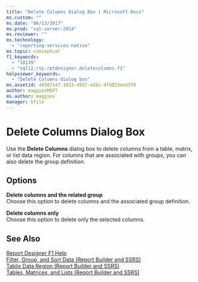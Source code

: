 ```yaml
---
title: "Delete Columns Dialog Box | Microsoft Docs"
ms.custom: ""
ms.date: "06/13/2017"
ms.prod: "sql-server-2014"
ms.reviewer: ""
ms.technology: 
  - "reporting-services-native"
ms.topic: conceptual
f1_keywords: 
  - "10139"
  - "sql12.rtp.rptdesigner.deletecolumns.f1"
helpviewer_keywords: 
  - "Delete Columns dialog box"
ms.assetid: 44587147-1013-4937-a26c-4fd023eea578
author: maggiesMSFT
ms.author: maggies
manager: kfile
---
```

# Delete Columns Dialog Box
  Use the **Delete Columns** dialog box to delete columns from a table, matrix, or list data region. For columns that are associated with groups, you can also delete the group definition.  
  
## Options  
 **Delete columns and the related group**  
 Choose this option to delete columns and the associated group definition.  
  
 **Delete columns only**  
 Choose this option to delete only the selected columns.  
  
## See Also  
 [Report Designer F1 Help](tools/report-designer-f1-help.md)   
 [Filter, Group, and Sort Data &#40;Report Builder and SSRS&#41;](report-design/filter-group-and-sort-data-report-builder-and-ssrs.md)   
 [Tablix Data Region &#40;Report Builder and SSRS&#41;](../../2014/reporting-services/tablix-data-region-report-builder-and-ssrs.md)   
 [Tables, Matrices, and Lists &#40;Report Builder and SSRS&#41;](report-design/create-invoices-and-forms-with-lists-report-builder-and-ssrs.md)  
  
  
